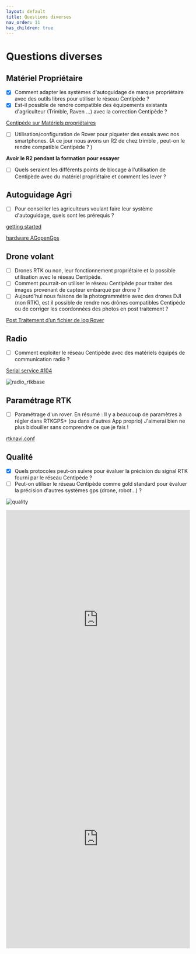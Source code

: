 ```yaml
---
layout: default
title: Questions diverses
nav_order: 11
has_children: true
---
```


# Questions diverses

## Matériel Propriétaire

- [x] Comment adapter les systèmes d'autoguidage de marque propriétaire avec des outils libres pour utiliser le réseau Centipède ?
- [x] Est-il possible de rendre compatible des équipements existants d'agriculteur (Trimble, Raven ...) avec la correction Centipède ?

[Centipède sur Matériels propriétaires](../proprietaire)

- [ ] Utilisation/configuration de Rover pour piqueter des essais avec nos smartphones. (A ce jour nous avons un R2 de chez trimble , peut-on le rendre compatible Centipède ? )

**Avoir le R2 pendant la formation pour essayer**

- [ ] Quels seraient les différents points de blocage à l'utilisation de Centipède avec du matériel propriétaire et comment les lever ?


## Autoguidage Agri

- [ ] Pour conseiller les agriculteurs voulant faire leur système d'autoguidage, quels sont les prérequis ? 

[getting started](https://agopengps.discourse.group/c/operations/13)

[hardware AGopenGps](https://agopengps.discourse.group/c/hardware/7)

## Drone volant

- [ ] Drones RTK ou non, leur fonctionnement propriétaire et la possible utilisation avec le réseau Centipède.
- [ ] Comment pourrait-on utiliser le réseau Centipède pour traiter des images provenant de capteur embarqué par drone ?
- [ ] Aujourd'hui nous faisons de la photogrammétrie avec des drones DJI (non RTK), est il possible de rendre nos drônes compatibles Centipède ou de corriger les coordonnées des photos en post traitement ?

[Post Traitement d’un fichier de log Rover](../ppk)


## Radio

- [ ] Comment exploiter le réseau Centipède avec des matériels équipés de communication radio ?

[Serial service #104](https://github.com/Stefal/rtkbase/pull/104)

![radio_rtkbase](https://user-images.githubusercontent.com/6421175/92691911-aaac5300-f343-11ea-913a-06bb4e061846.jpg)

## Paramétrage RTK

- [ ] Paramétrage d'un rover. En résumé : Il y a beaucoup de paramètres à régler dans RTKGPS+ (ou dans d'autres App proprio) J'aimerai bien ne plus bidouiller sans comprendre ce que je fais !

[rtknavi.conf](https://github.com/jancelin/docs-centipedeRTK/blob/master/assets/param_rtklib/RTKlib_windows.conf)

## Qualité

- [x] Quels protocoles peut-on suivre pour évaluer la précision du signal RTK fourni par le réseau Centipède ?
- [ ] Peut-on utiliser le réseau Centipède comme gold standard pour évaluer la précision d'autres systèmes gps (drone, robot...) ?

![quality](https://jancelin.github.io/docs-centipedeRTK/assets/images/autre/qualityxzy.png)

<iframe width="100%" height="600" frameborder="0" style="border:0" src="https://centipede.fr/index.php/view/embed/?repository=centtest&project=track&layers=B000000TTTTT&bbox=-159446.878983%2C5773299.034967%2C-87213.887264%2C5813199.163726&crs=EPSG%3A3857&layerStyles=llh_view%3Ad%C3%A9faut" allowfullscreen></iframe> 

<iframe width="100%" height="600" frameborder="0" style="border:0" src="https://centipede.fr/index.php/view/embed/?repository=centtest&project=z&layers=B00000FFTTT&bbox=-110198.133641%2C5802606.663514%2C-101169.009676%2C5807594.179609&crs=EPSG%3A3857&layerStyles=pointz_stat_group_z%3Adefault" allowfullscreen></iframe> 







